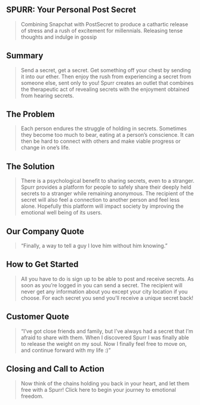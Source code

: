 ## SPURR: Your Personal Post Secret ##

>Combining Snapchat with PostSecret to produce a cathartic release of stress and a rush of excitement for millennials.
Releasing tense thoughts and indulge in gossip

## Summary ##
>Send a secret, get a secret. Get something off your chest by sending it into our ether. Then enjoy the rush from experiencing a secret from someone else, sent only to you! Spurr creates an outlet that combines the therapeutic act of revealing secrets with the enjoyment obtained from hearing secrets.

## The Problem ##
>Each person endures the struggle of holding in secrets. Sometimes they become too much to bear, eating at a person’s conscience. It can then be hard to connect with others and make viable progress or change in one’s life.

## The Solution ##
>There is a psychological benefit to sharing secrets, even to a stranger. Spurr provides a platform for people to safely share their deeply held secrets to a stranger while remaining anonymous. The recipient of the secret will also feel a connection to another person and feel less alone. Hopefully this platform will impact society by improving the emotional well being of its users.

## Our Company Quote ##
>“Finally, a way to tell a guy I love him without him knowing.”

## How to Get Started ##
>All you have to do is sign up to be able to post and receive secrets. As soon as you’re logged in you can send a secret. The recipient will never get any information about you except your city location if you choose. For each secret you send you’ll receive a unique secret back!

## Customer Quote ##
>“I’ve got close friends and family, but I’ve always had a secret that I’m afraid to share with them. When I discovered Spurr I was finally able to release the weight on my soul. Now I finally feel free to move on, and continue forward with my life :)”

## Closing and Call to Action ##
>Now think of the chains holding you back in your heart, and let them free with a Spurr! Click here to begin your journey to emotional freedom.
